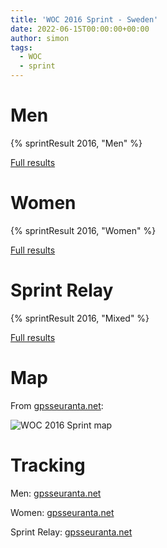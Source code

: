 ```yaml
---
title: 'WOC 2016 Sprint - Sweden'
date: 2022-06-15T00:00:00+00:00
author: simon
tags:
  - WOC
  - sprint
---
```


<!--more-->

# Men

{% sprintResult 2016, "Men" %}

[Full results](https://www.maprunner.co.uk/wocdb/woc/2016/men/sprint)

# Women

{% sprintResult 2016, "Women" %}

[Full results](https://www.maprunner.co.uk/wocdb/woc/2016/women/sprint)

# Sprint Relay

{% sprintResult 2016, "Mixed" %}

[Full results](https://www.maprunner.co.uk/wocdb/woc/2016/mixed/sprintrelay)

# Map

From [gpsseuranta.net](http://www.tulospalvelu.fi/gps/20160820WOCSprintM/):

<img id="map-image" src="/images/sprints/WOC2016-M.jpg" alt="WOC 2016 Sprint map">

# Tracking

Men: [gpsseuranta.net](http://www.tulospalvelu.fi/gps/20160820WOCSprintM/)

Women: [gpsseuranta.net](http://www.tulospalvelu.fi/gps/20160820WOCSprintW/)

Sprint Relay: [gpsseuranta.net](http://www.tulospalvelu.fi/gps//2015wocSRelay1/)
